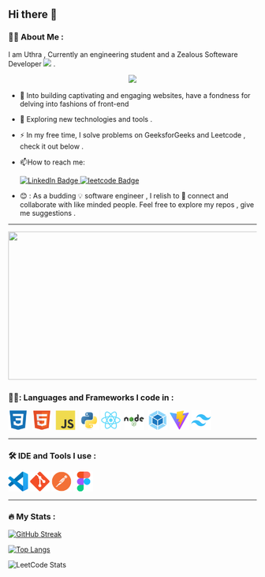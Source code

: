 ## Hi there 👋

### :woman_technologist: About Me :

I am Uthra , Currently an engineering student and a Zealous Softeware Developer <img src="https://media.giphy.com/media/WUlplcMpOCEmTGBtBW/giphy.gif" width="30"> .
<div id="header" align="center">
  <img src="https://i.giphy.com/media/v1.Y2lkPTc5MGI3NjExbXo0ejhjcGJ1ZHd0MHBobmFlazh0aTlzeDI4b3RnM3FwZzZnOTNvdSZlcD12MV9pbnRlcm5hbF9naWZfYnlfaWQmY3Q9Zw/HzPtbOKyBoBFsK4hyc/giphy.gif" width="100"/>
</div>

- :telescope: Into building captivating and engaging websites,  have a fondness for delving into fashions of front-end

- :seedling: Exploring new technologies and tools .

- :zap: In my free time, I solve problems on GeeksforGeeks and Leetcode , check it out below .

- :mailbox:How to reach me: <div id="badges" >
  <a href="https://www.linkedin.com/in/uthra-karuna">
    <img src="https://img.shields.io/badge/LinkedIn-blue?style=for-the-badge&logo=linkedin&logoColor=white" alt="LinkedIn Badge"/>
  </a>
  <a href="https://leetcode.com/u/uthrakaruna/">
    <img src="https://img.shields.io/badge/LeetCode-white?style=for-the-badge&logo=leetcode&logoColor=black" alt="leetcode Badge"/>
  </a>
- 😊 : As a budding 💡 software engineer , I relish to 🤝 connect and collaborate with like minded people. Feel free to explore my repos , give me suggestions .
</div>

---

<div align="center">
  <img src="https://i.giphy.com/media/v1.Y2lkPTc5MGI3NjExZ210MHFkemZ0MWxvbjczMzVqbTg5cHFlaXlvaGxxaXVnbXl2Z3FwdCZlcD12MV9pbnRlcm5hbF9naWZfYnlfaWQmY3Q9Zw/L8K62iTDkzGX6/giphy.gif" width="600" height="300"/>
</div>



### 👩‍💻: Languages and Frameworks I code in :

<div>
  <img src="https://github.com/devicons/devicon/blob/master/icons/css3/css3-plain.svg"  title="CSS3" alt="CSS" width="40" height="40"/>&nbsp;
  <img src="https://github.com/devicons/devicon/blob/master/icons/html5/html5-original.svg" title="HTML5" alt="HTML" width="40" height="40"/>&nbsp;
  <img src="https://github.com/devicons/devicon/blob/master/icons/javascript/javascript-original.svg" title="JavaScript" alt="JavaScript" width="40" height="40"/>&nbsp
  <img src="https://github.com/devicons/devicon/blob/master/icons/python/python-original.svg" title="Git" **alt="Git" width="40" height="40"/>
  <img src="https://github.com/devicons/devicon/blob/master/icons/react/react-original.svg" title="React" alt="React" width="40" height="40"/>&nbsp;
  <img src="https://github.com/devicons/devicon/blob/master/icons/nodejs/nodejs-original-wordmark.svg" title="NodeJS" alt="NodeJS" width="40" height="40"/>&nbsp;
    <img src="https://github.com/devicons/devicon/blob/master/icons/webpack/webpack-original.svg" title="Git" **alt="Git" width="40" height="40"/>
    <img src="https://github.com/devicons/devicon/blob/master/icons/vitejs/vitejs-original.svg" title="Git" **alt="Git" width="40" height="40"/>
    <img src="https://github.com/devicons/devicon/blob/master/icons/tailwindcss/tailwindcss-original.svg" title="Git" **alt="Git" width="40" height="40"/>
</div>

---

### :hammer_and_wrench: IDE and Tools I use :

<div>
  <img src="https://github.com/devicons/devicon/blob/master/icons/vscode/vscode-original.svg" title="Git" **alt="Git" width="40" height="40"/>
   <img src="https://github.com/devicons/devicon/blob/master/icons/git/git-original.svg" title="Git" **alt="Git" width="40" height="40"/>
  <img src="https://github.com/devicons/devicon/blob/master/icons/postman/postman-original.svg" title="Git" **alt="Git" width="40" height="40"/>
    <img src="https://github.com/devicons/devicon/blob/master/icons/figma/figma-original.svg" title="Git" **alt="Git" width="40" height="40"/>
</div>

---

### :fire: My Stats :

[![GitHub Streak](http://github-readme-streak-stats.herokuapp.com?user=code-par-learn&theme=dark&background=000000)](https://git.io/streak-stats)

[![Top Langs](https://github-readme-stats.vercel.app/api/top-langs/?username=code-par-learn&layout=compact&theme=vision-friendly-dark)](https://github.com/anuraghazra/github-readme-stats)

![LeetCode Stats](https://leetcode.card.workers.dev/uthrakaruna?theme=dark&font=baloo&extension=null)






























<!--
**code-par-learn/code-par-learn** is a ✨ _special_ ✨ repository because its `README.md` (this file) appears on your GitHub profile.

Here are some ideas to get you started:

- 🔭 I’m currently working on ...
- 🌱 I’m currently learning ...
- 👯 I’m looking to collaborate on ...
- 🤔 I’m looking for help with ...
- 💬 Ask me about ...
- 📫 How to reach me: ...
- 😄 Pronouns: ...
- ⚡ Fun fact: ...
-->
